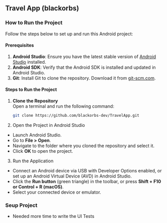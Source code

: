 ## Travel App (blackorbs)

### How to Run the Project

Follow the steps below to set up and run this Android project:

#### Prerequisites
1. **Android Studio**: Ensure you have the latest stable version of [Android Studio](https://developer.android.com/studio) installed.
2. **Android SDK**: Verify that the Android SDK is installed and updated in Android Studio.
3. **Git**: Install Git to clone the repository. Download it from [git-scm.com](https://git-scm.com/).

#### Steps to Run the Project
1. **Clone the Repository**  
   Open a terminal and run the following command:  
   ````bash
   git clone https://github.com/blackorbs-dev/TravelApp.git
   ````
2. Open the Project in Android Studio
* Launch Android Studio.
* Go to **File > Open**.
* Navigate to the folder where you cloned the repository and select it.
* Click **OK** to open the project.
3. Run the Application
* Connect an Android device via USB with Developer Options enabled, or set up an Android Virtual Device (AVD) in Android Studio.
* Click the **Run button** (green triangle) in the toolbar, or press **Shift + F10 or Control + R (macOS)**.
* Select your connected device or emulator.

### Seup Project
* Needed more time to write the UI Tests
